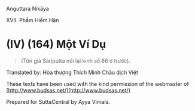 Aṅguttara Nikāya

XVII. Phẩm Hiềm Hận

# (IV) (164) Một Ví Dụ

> (Tôn giả Sàriputta nói lại kinh số 66 ở trước).

Translated by: Hòa thượng Thích Minh Châu dịch Việt

These texts have been used with the kind permission of the webmaster of [http://www.budsas.net/](http://www.budsas.net/)

Prepared for SuttaCentral by Ayya Vimala.